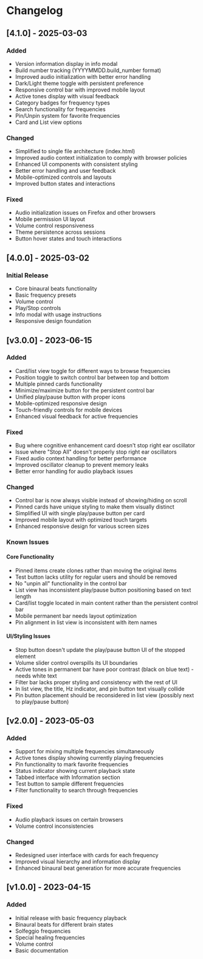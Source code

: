 # Changelog

## [4.1.0] - 2025-03-03

### Added
- Version information display in info modal
- Build number tracking (YYYYMMDD.build_number format)
- Improved audio initialization with better error handling
- Dark/Light theme toggle with persistent preference
- Responsive control bar with improved mobile layout
- Active tones display with visual feedback
- Category badges for frequency types
- Search functionality for frequencies
- Pin/Unpin system for favorite frequencies
- Card and List view options

### Changed
- Simplified to single file architecture (index.html)
- Improved audio context initialization to comply with browser policies
- Enhanced UI components with consistent styling
- Better error handling and user feedback
- Mobile-optimized controls and layouts
- Improved button states and interactions

### Fixed
- Audio initialization issues on Firefox and other browsers
- Mobile permission UI layout
- Volume control responsiveness
- Theme persistence across sessions
- Button hover states and touch interactions

## [4.0.0] - 2025-03-02

### Initial Release
- Core binaural beats functionality
- Basic frequency presets
- Volume control
- Play/Stop controls
- Info modal with usage instructions
- Responsive design foundation

## [v3.0.0] - 2023-06-15

### Added
- Card/list view toggle for different ways to browse frequencies
- Position toggle to switch control bar between top and bottom
- Multiple pinned cards functionality
- Minimize/maximize button for the persistent control bar
- Unified play/pause button with proper icons
- Mobile-optimized responsive design
- Touch-friendly controls for mobile devices
- Enhanced visual feedback for active frequencies

### Fixed
- Bug where cognitive enhancement card doesn't stop right ear oscillator
- Issue where "Stop All" doesn't properly stop right ear oscillators
- Fixed audio context handling for better performance
- Improved oscillator cleanup to prevent memory leaks
- Better error handling for audio playback issues

### Changed
- Control bar is now always visible instead of showing/hiding on scroll
- Pinned cards have unique styling to make them visually distinct
- Simplified UI with single play/pause button per card
- Improved mobile layout with optimized touch targets
- Enhanced responsive design for various screen sizes

### Known Issues
#### Core Functionality
- Pinned items create clones rather than moving the original items
- Test button lacks utility for regular users and should be removed
- No "unpin all" functionality in the control bar
- List view has inconsistent play/pause button positioning based on text length
- Card/list toggle located in main content rather than the persistent control bar
- Mobile permanent bar needs layout optimization
- Pin alignment in list view is inconsistent with item names

#### UI/Styling Issues
- Stop button doesn't update the play/pause button UI of the stopped element
- Volume slider control overspills its UI boundaries
- Active tones in permanent bar have poor contrast (black on blue text) - needs white text
- Filter bar lacks proper styling and consistency with the rest of UI
- In list view, the title, Hz indicator, and pin button text visually collide
- Pin button placement should be reconsidered in list view (possibly next to play/pause button)

## [v2.0.0] - 2023-05-03

### Added
- Support for mixing multiple frequencies simultaneously
- Active tones display showing currently playing frequencies
- Pin functionality to mark favorite frequencies
- Status indicator showing current playback state
- Tabbed interface with Information section
- Test button to sample different frequencies
- Filter functionality to search through frequencies

### Fixed
- Audio playback issues on certain browsers
- Volume control inconsistencies

### Changed
- Redesigned user interface with cards for each frequency
- Improved visual hierarchy and information display
- Enhanced binaural beat generation for more accurate frequencies

## [v1.0.0] - 2023-04-15

### Added
- Initial release with basic frequency playback
- Binaural beats for different brain states
- Solfeggio frequencies
- Special healing frequencies
- Volume control
- Basic documentation 
